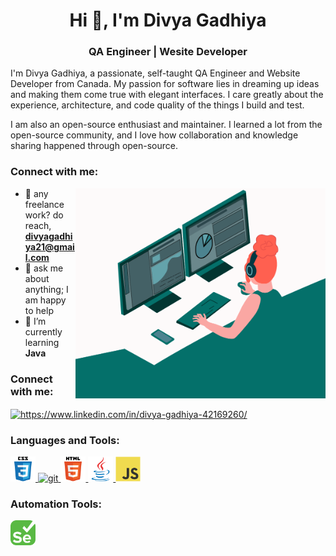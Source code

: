 <h1 align="center">Hi 👋, I'm Divya Gadhiya</h1>
<h3 align="center"> QA Engineer | Wesite Developer </h3>

I'm Divya Gadhiya, a passionate, self-taught QA Engineer and Website Developer from Canada. My passion for software lies in dreaming up ideas and making them come true with elegant interfaces. I care greatly about the experience, architecture, and code quality of the things I build and test.

I am also an open-source enthusiast and maintainer. I learned a lot from the open-source community, and I love how collaboration and knowledge sharing happened through open-source.

<h3 align="left">Connect with me:</h3>
<p>
<img align="right" alt="Coding" width="400"src="https://github.com/divyagadhiya21/divyagadhiya21/blob/main/anna-havrylyukh-.gif">
</p>

- 💼 any freelance work? do reach, **divyagadhiya21@gmail.com**
- 💬 ask me about anything; I am happy to help
- 🌱 I’m currently learning **Java**

<h3 align="left">Connect with me:</h3>
<p>
<a href="https://www.linkedin.com/in/divya-gadhiya-42169260/" target="blank"><img align="center" src="https://raw.githubusercontent.com/rahuldkjain/github-profile-readme-generator/master/src/images/icons/Social/linked-in-alt.svg" alt="https://www.linkedin.com/in/divya-gadhiya-42169260/" height="30" width="40" /></a>
</p>

<h3 align="left">Languages and Tools:</h3>
<p align="left">
<a href="https://www.w3schools.com/css/" target="_blank" rel="noreferrer"> <img src="https://raw.githubusercontent.com/devicons/devicon/master/icons/css3/css3-original-wordmark.svg" alt="css3" width="40" height="40"/> </a> 
<a href="https://git-scm.com/" target="_blank" rel="noreferrer"> <img src="https://www.vectorlogo.zone/logos/git-scm/git-scm-icon.svg" alt="git" width="40" height="40"/> </a> 
<a href="https://www.w3.org/html/" target="_blank" rel="noreferrer"> <img src="https://raw.githubusercontent.com/devicons/devicon/master/icons/html5/html5-original-wordmark.svg" alt="html5" width="40" height="40"/> </a> 
<a href="https://www.java.com" target="_blank" rel="noreferrer"> <img src="https://raw.githubusercontent.com/devicons/devicon/master/icons/java/java-original.svg" alt="java" width="40" height="40"/> </a> 
<a href="https://developer.mozilla.org/en-US/docs/Web/JavaScript" target="_blank" rel="noreferrer"> <img src="https://raw.githubusercontent.com/devicons/devicon/master/icons/javascript/javascript-original.svg" alt="javascript" width="40" height="40"/> </a> </p>

<h3 align="left">Automation Tools:</h3>
<p align="left">
<a href="https://www.guru99.com/selenium-tutorial.html" target="_blank" rel="noreferrer"> <img src="https://github.com/tandpfun/skill-icons/blob/main/icons/Selenium.svg" alt="css3" width="40" height="40"/> </a> 
</p>

